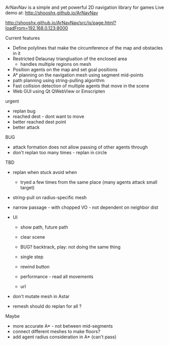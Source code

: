 ArNavNav is a simple and yet powerful 2D navigation library for games
Live demo at: http://shooshx.github.io/ArNavNav

http://shooshx.github.io/ArNavNav/src/js/page.html?loadFrom=192.168.0.123:8000

Current features
- Define polylines that make the circumference of the map and obstacles in it
- Restricted Delaunay triangluation of the enclosed area
  - handles multiple regions on mesh
- Position agents on the map and set goal positions
- A* planning on the navigation mesh using segment mid-points
- path planning using string-pulling algorithm
- Fast collision detection of multiple agents that move in the scene
- Web GUI using Qt QWebView or Emscripten

urgent
- replan bug
- reached dest - dont want to move
- better reached dest point
- better attack

BUG
- attack formation does not allow passing of other agents through
- don't replan too many times - replan in circle

TBD
- replan when stuck
   avoid when
   - tryed a few times from the same place (many agents attack small target)



- string-pull on radius-specific mesh
- narrow passage - with chopped VO - not dependent on neighbor dist
- UI
  - show path, future path
  - clear scene
  - BUG? backtrack, play: not doing the same thing
  - single step
  - rewind button
  - performance - read all movements

  - url
- don't mutate mesh in Astar  
  
- remesh should do replan for all ?


Maybe
- more accurate A* - not between mid-segments
- connect different meshes to make floors?
- add agent radius consideration in A* (can't pass)

